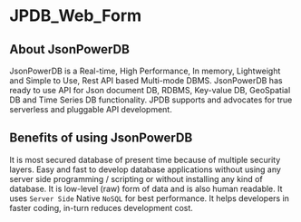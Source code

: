 # JPDB_Web_Form

## About JsonPowerDB
JsonPowerDB is a Real-time, High Performance, In memory, Lightweight and Simple to Use, Rest API based Multi-mode DBMS. JsonPowerDB has ready to use API for Json document DB, RDBMS, Key-value DB, GeoSpatial DB and Time Series DB functionality. JPDB supports and advocates for true serverless and pluggable API development.

## Benefits of using JsonPowerDB
  It is most secured database of present time because of multiple security layers.
  Easy and fast to develop database applications without using any server side programming / scripting or without installing any kind of database.
  It is low-level (raw) form of data and is also human readable.
  It uses `Server Side` Native `NoSQL` for best performance.
  It helps developers in faster coding, in-turn reduces development cost.
